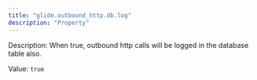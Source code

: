 ```yaml
---
title: "glide.outbound_http.db.log"
description: "Property"
---
```


Description: When true, outbound http calls will be logged in the database table also.

Value: `true`